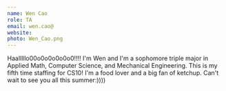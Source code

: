 ```yaml
---
name: Wen Cao
role: TA
email: wen.cao@
website: 
photo: Wen_Cao.png
---
```

Haalllllo00o0o0o0o0o0!!!! I'm Wen and I'm a sophomore triple major in Applied Math, Computer Science, and Mechanical Engineering. This is my fifth time staffing for CS10! I'm a food lover and a big fan of ketchup. Can't wait to see you all this summer:))))